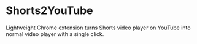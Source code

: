 # Shorts2YouTube
Lightweight Chrome extension turns Shorts video player on YouTube into normal video player with a single click.